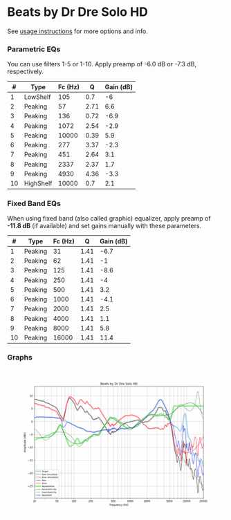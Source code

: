 # Beats by Dr Dre Solo HD
See [usage instructions](https://github.com/jaakkopasanen/AutoEq#usage) for more options and info.

### Parametric EQs
You can use filters 1-5 or 1-10. Apply preamp of -6.0 dB or -7.3 dB, respectively.

|   # | Type      |   Fc (Hz) |    Q |   Gain (dB) |
|-----|-----------|-----------|------|-------------|
|   1 | LowShelf  |       105 | 0.7  |        -6   |
|   2 | Peaking   |        57 | 2.71 |         6.6 |
|   3 | Peaking   |       136 | 0.72 |        -6.9 |
|   4 | Peaking   |      1072 | 2.54 |        -2.9 |
|   5 | Peaking   |     10000 | 0.39 |         5.9 |
|   6 | Peaking   |       277 | 3.37 |        -2.3 |
|   7 | Peaking   |       451 | 2.64 |         3.1 |
|   8 | Peaking   |      2337 | 2.37 |         1.7 |
|   9 | Peaking   |      4930 | 4.36 |        -3.3 |
|  10 | HighShelf |     10000 | 0.7  |         2.1 |

### Fixed Band EQs
When using fixed band (also called graphic) equalizer, apply preamp of **-11.8 dB** (if available) and set gains manually with these parameters.

|   # | Type    |   Fc (Hz) |    Q |   Gain (dB) |
|-----|---------|-----------|------|-------------|
|   1 | Peaking |        31 | 1.41 |        -6.7 |
|   2 | Peaking |        62 | 1.41 |        -1   |
|   3 | Peaking |       125 | 1.41 |        -8.6 |
|   4 | Peaking |       250 | 1.41 |        -4   |
|   5 | Peaking |       500 | 1.41 |         3.2 |
|   6 | Peaking |      1000 | 1.41 |        -4.1 |
|   7 | Peaking |      2000 | 1.41 |         2.5 |
|   8 | Peaking |      4000 | 1.41 |         1.1 |
|   9 | Peaking |      8000 | 1.41 |         5.8 |
|  10 | Peaking |     16000 | 1.41 |        11.4 |

### Graphs
![](./Beats%20by%20Dr%20Dre%20Solo%20HD.png)
